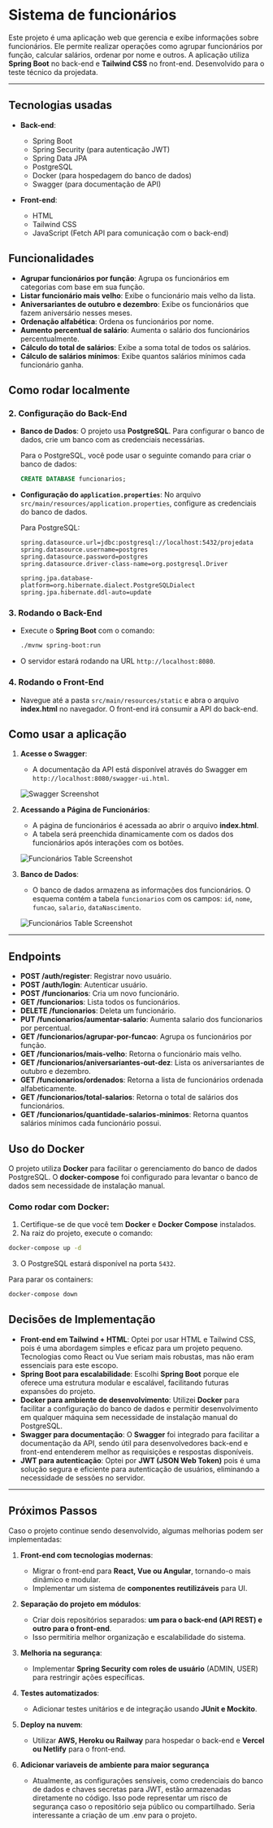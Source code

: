 # Sistema de funcionários

Este projeto é uma aplicação web que gerencia e exibe informações sobre funcionários. Ele permite realizar operações como agrupar funcionários por função, calcular salários, ordenar por nome e outros. A aplicação utiliza **Spring Boot** no back-end e **Tailwind CSS** no front-end. Desenvolvido para o teste técnico da projedata.

---

## Tecnologias usadas

- **Back-end**:
    - Spring Boot
    - Spring Security (para autenticação JWT)
    - Spring Data JPA
    - PostgreSQL
    - Docker (para hospedagem do banco de dados)
    - Swagger (para documentação de API)

- **Front-end**:
    - HTML
    - Tailwind CSS
    - JavaScript (Fetch API para comunicação com o back-end)

## Funcionalidades

- **Agrupar funcionários por função**: Agrupa os funcionários em categorias com base em sua função.
- **Listar funcionário mais velho**: Exibe o funcionário mais velho da lista.
- **Aniversariantes de outubro e dezembro**: Exibe os funcionários que fazem aniversário nesses meses.
- **Ordenação alfabética**: Ordena os funcionários por nome.
- **Aumento percentual de salário**: Aumenta o salário dos funcionários percentualmente.
- **Cálculo do total de salários**: Exibe a soma total de todos os salários.
- **Cálculo de salários mínimos**: Exibe quantos salários mínimos cada funcionário ganha.

## Como rodar localmente

### 2. Configuração do Back-End

- **Banco de Dados**: O projeto usa **PostgreSQL**. Para configurar o banco de dados, crie um banco com as credenciais necessárias.

  Para o PostgreSQL, você pode usar o seguinte comando para criar o banco de dados:

  ```sql
  CREATE DATABASE funcionarios;
  ```

- **Configuração do `application.properties`**: No arquivo `src/main/resources/application.properties`, configure as credenciais do banco de dados.

  Para PostgreSQL:

  ```properties
  spring.datasource.url=jdbc:postgresql://localhost:5432/projedata
  spring.datasource.username=postgres
  spring.datasource.password=postgres
  spring.datasource.driver-class-name=org.postgresql.Driver
  
  spring.jpa.database-platform=org.hibernate.dialect.PostgreSQLDialect
  spring.jpa.hibernate.ddl-auto=update
  ```

### 3. Rodando o Back-End

- Execute o **Spring Boot** com o comando:

  ```bash
  ./mvnw spring-boot:run
  ```

- O servidor estará rodando na URL `http://localhost:8080`.

### 4. Rodando o Front-End

- Navegue até a pasta `src/main/resources/static` e abra o arquivo **index.html** no navegador. O front-end irá consumir a API do back-end.

## Como usar a aplicação

1. **Acesse o Swagger**:
    - A documentação da API está disponível através do Swagger em `http://localhost:8080/swagger-ui.html`.

   ![Swagger Screenshot](/src/main/resources/assets/swagger.png)

2. **Acessando a Página de Funcionários**:
    - A página de funcionários é acessada ao abrir o arquivo **index.html**.
    - A tabela será preenchida dinamicamente com os dados dos funcionários após interações com os botões.

   ![Funcionários Table Screenshot](/src/main/resources/assets/diagrama.png)

3. **Banco de Dados**:
    - O banco de dados armazena as informações dos funcionários. O esquema contém a tabela `funcionarios` com os campos: `id`, `nome`, `funcao`, `salario`, `dataNascimento`.

   ![Funcionários Table Screenshot](/src/main/resources/assets/tabela.png)

---

## Endpoints
- **POST /auth/register**: Registrar novo usuário.
- **POST /auth/login**: Autenticar usuário.
- **POST /funcionarios**: Cria um novo funcionário.
- **GET /funcionarios**: Lista todos os funcionários.
- **DELETE /funcionarios**: Deleta um funcionário.
- **PUT /funcionarios/aumentar-salario**: Aumenta salario dos funcionarios por percentual.
- **GET /funcionarios/agrupar-por-funcao**: Agrupa os funcionários por função.
- **GET /funcionarios/mais-velho**: Retorna o funcionário mais velho.
- **GET /funcionarios/aniversariantes-out-dez**: Lista os aniversariantes de outubro e dezembro.
- **GET /funcionarios/ordenados**: Retorna a lista de funcionários ordenada alfabeticamente.
- **GET /funcionarios/total-salarios**: Retorna o total de salários dos funcionários.
- **GET /funcionarios/quantidade-salarios-minimos**: Retorna quantos salários mínimos cada funcionário possui.

## Uso do Docker

O projeto utiliza **Docker** para facilitar o gerenciamento do banco de dados PostgreSQL. O **docker-compose** foi configurado para levantar o banco de dados sem necessidade de instalação manual.

### Como rodar com Docker:

1. Certifique-se de que você tem **Docker** e **Docker Compose** instalados.
2. Na raiz do projeto, execute o comando:
```bash
docker-compose up -d
```
3. O PostgreSQL estará disponível na porta `5432`.

Para parar os containers:
```bash
docker-compose down
```

## Decisões de Implementação

- **Front-end em Tailwind + HTML**: Optei por usar HTML e Tailwind CSS, pois é uma abordagem simples e eficaz para um projeto pequeno. Tecnologias como React ou Vue seriam mais robustas, mas não eram essenciais para este escopo.
- **Spring Boot para escalabilidade**: Escolhi **Spring Boot** porque ele oferece uma estrutura modular e escalável, facilitando futuras expansões do projeto.
- **Docker para ambiente de desenvolvimento**: Utilizei **Docker** para facilitar a configuração do banco de dados e permitir desenvolvimento em qualquer máquina sem necessidade de instalação manual do PostgreSQL.
- **Swagger para documentação**: O **Swagger** foi integrado para facilitar a documentação da API, sendo útil para desenvolvedores back-end e front-end entenderem melhor as requisições e respostas disponíveis.
- **JWT para autenticação**: Optei por **JWT (JSON Web Token)** pois é uma solução segura e eficiente para autenticação de usuários, eliminando a necessidade de sessões no servidor.

---

## Próximos Passos

Caso o projeto continue sendo desenvolvido, algumas melhorias podem ser implementadas:

1. **Front-end com tecnologias modernas**:
    - Migrar o front-end para **React, Vue ou Angular**, tornando-o mais dinâmico e modular.
    - Implementar um sistema de **componentes reutilizáveis** para UI.

2. **Separação do projeto em módulos**:
    - Criar dois repositórios separados: **um para o back-end (API REST) e outro para o front-end**.
    - Isso permitiria melhor organização e escalabilidade do sistema.

3. **Melhoria na segurança**:
    - Implementar **Spring Security com roles de usuário** (ADMIN, USER) para restringir ações específicas.

4. **Testes automatizados**:
    - Adicionar testes unitários e de integração usando **JUnit e Mockito**.

5. **Deploy na nuvem**:
    - Utilizar **AWS, Heroku ou Railway** para hospedar o back-end e **Vercel ou Netlify** para o front-end.

6. **Adicionar variaveis de ambiente para maior segurança**
    - Atualmente, as configurações sensíveis, como credenciais do banco de dados e chaves secretas para JWT, estão armazenadas diretamente no código. Isso pode representar um risco de segurança caso o repositório seja público ou compartilhado. Seria interessante a criação de um .env para o projeto.

